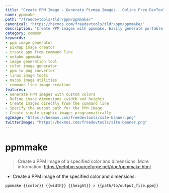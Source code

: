 ```yaml
---
title: "Create PPM Image - Generate Pixmap Images | Online Free DevTools by Hexmos"
name: ppmmake
path: "/freedevtools/tldr/ppm/ppmmake/"
canonical: "https://hexmos.com/freedevtools/tldr/ppm/ppmmake/"
description: "Create PPM images with ppmmake. Easily generate portable pixmap images with specified colors and dimensions. Free online tool, no registration required."
category: common
keywords:
- ppm image generator
- pixmap image creator
- create ppm from command line
- netpbm ppmmake
- image generation tool
- color image generator
- ppm to png converter
- linux image tools
- macos image utilities
- command line image creation
features:
- Generate PPM images with custom colors
- Define image dimensions (width and height)
- Create images directly from the command line
- Specify the output path for the PPM image
- Create simple graphic images programmatically
ogImage: "https://hexmos.com/freedevtools/site-banner.png"
twitterImage: "https://hexmos.com/freedevtools/site-banner.png"
---
```


# ppmmake

> Create a PPM image of a specified color and dimensions.
> More information: <https://netpbm.sourceforge.net/doc/ppmmake.html>.

- Create a PPM image of the specified color and dimensions:

`ppmmake {{color}} {{width}} {{height}} > {{path/to/output_file.ppm}}`
